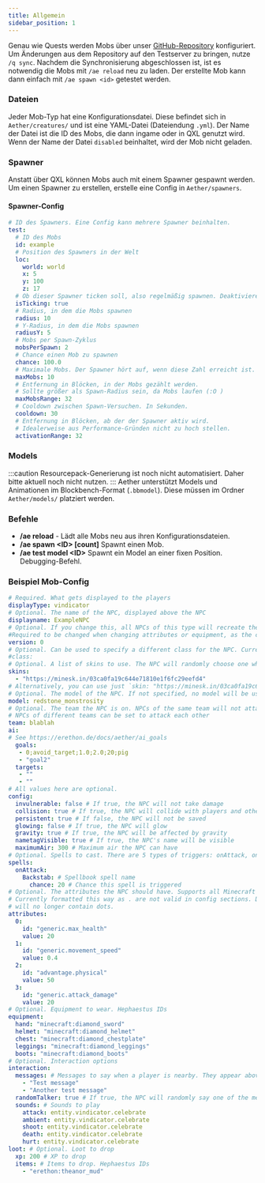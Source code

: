```yaml
---
title: Allgemein
sidebar_position: 1
---
```


Genau wie Quests werden Mobs über unser [GitHub-Repository](https://github.com/DRE2N/Erethon) konfiguriert. Um Änderungen aus dem Repository auf den Testserver zu bringen, nutze `/q sync`. Nachdem die Synchronisierung abgeschlossen ist, ist es notwendig die Mobs mit `/ae reload` neu zu laden. Der erstellte Mob kann dann einfach mit `/ae spawn <id>` getestet werden.
### Dateien
Jeder Mob-Typ hat eine Konfigurationsdatei. Diese befindet sich in `Aether/creatures/` und ist eine YAML-Datei (Dateiendung `.yml`). Der Name der Datei ist die ID des Mobs, die dann ingame oder in QXL genutzt wird.
Wenn der Name der Datei `disabled` beinhaltet, wird der Mob nicht geladen.

### Spawner
Anstatt über QXL können Mobs auch mit einem Spawner gespawnt werden. Um einen Spawner zu erstellen, erstelle eine Config in `Aether/spawners`. 
#### Spawner-Config
```yaml
# ID des Spawners. Eine Config kann mehrere Spawner beinhalten.
test:
  # ID des Mobs
  id: example
  # Position des Spawners in der Welt
  loc:
    world: world
    x: 5
    y: 100
    z: 17
  # Ob dieser Spawner ticken soll, also regelmäßig spawnen. Deaktivieren wenn z.B. von Quest getriggert.
  isTicking: true 
  # Radius, in dem die Mobs spawnen
  radius: 10
  # Y-Radius, in dem die Mobs spawnen
  radiusY: 5
  # Mobs per Spawn-Zyklus
  mobsPerSpawn: 2 
  # Chance einen Mob zu spawnen
  chance: 100.0 
  # Maximale Mobs. Der Spawner hört auf, wenn diese Zahl erreicht ist.
  maxMobs: 10 
  # Entfernung in Blöcken, in der Mobs gezählt werden. 
  # Sollte größer als Spawn-Radius sein, da Mobs laufen (:O )
  maxMobsRange: 32
  # Cooldown zwischen Spawn-Versuchen. In Sekunden.
  cooldown: 30 
  # Entfernung in Blöcken, ab der der Spawner aktiv wird. 
  # Idealerweise aus Performance-Gründen nicht zu hoch stellen.
  activationRange: 32 
```

### Models
:::caution Resourcepack-Generierung ist noch nicht automatisiert. 
Daher bitte aktuell noch nicht nutzen.
::: 
Aether unterstützt Models und Animationen im Blockbench-Format (`.bbmodel`). Diese müssen im Ordner `Aether/models/` platziert werden.

### Befehle
* **/ae reload** - Lädt alle Mobs neu aus ihren Konfigurationsdateien.
* **/ae spawn <ID\> [count]** Spawnt einen Mob. 
* **/ae test model <ID\>** Spawnt ein Model an einer fixen Position. Debugging-Befehl.

### Beispiel Mob-Config
```yaml
# Required. What gets displayed to the players
displayType: vindicator
# Optional. The name of the NPC, displayed above the NPC
displayname: ExampleNPC
# Optional. If you change this, all NPCs of this type will recreate themselves on the next load. 
#Required to be changed when changing attributes or equipment, as the changes will not be applied otherwise
version: 0 
# Optional. Can be used to specify a different class for the NPC. Currently unused, as we don't have bosses yet
#class:
# Optional. A list of skins to use. The NPC will randomly choose one when spawned 
skins: 
  - "https://minesk.in/03ca0fa19c644e71810e1f6fc29eefd4"
# Alternatively, you can use just `skin: "https://minesk.in/03ca0fa19c644e71810e1f6fc29eefd4" for a single skin
# Optional. The model of the NPC. If not specified, no model will be used
model: redstone_monstrosity
# Optional. The team the NPC is on. NPCs of the same team will not attack each other. 
# NPCs of different teams can be set to attack each other
team: blablah
ai:
# See https://erethon.de/docs/aether/ai_goals
  goals:
   - 0;avoid_target;1.0;2.0;20;pig
   - "goal2"
  targets:
   - ""
   - ""
# All values here are optional.
config: 
  invulnerable: false # If true, the NPC will not take damage
  collision: true # If true, the NPC will collide with players and other entities
  persistent: true # If false, the NPC will not be saved
  glowing: false # If true, the NPC will glow
  gravity: true # If true, the NPC will be affected by gravity
  nametagVisible: true # If true, the NPC's name will be visible
  maximumAir: 300 # Maximum air the NPC can have
# Optional. Spells to cast. There are 5 types of triggers: onAttack, onDamaged, onDeath, onTarget, onTimer
spells:
  onAttack:
    Backstab: # Spellbook spell name
      chance: 20 # Chance this spell is triggered
# Optional. The attributes the NPC should have. Supports all Minecraft and Spellbook attributes
# Currently formatted this way as . are not valid in config sections. Due to change in 1.21.2 as attribute names
# will no longer contain dots. 
attributes:
  0:
    id: "generic.max_health"
    value: 20
  1:
    id: "generic.movement_speed"
    value: 0.4
  2:
    id: "advantage.physical"
    value: 50
  3:
    id: "generic.attack_damage"
    value: 20
# Optional. Equipment to wear. Hephaestus IDs
equipment:
  hand: "minecraft:diamond_sword"
  helmet: "minecraft:diamond_helmet"
  chest: "minecraft:diamond_chestplate"
  leggings: "minecraft:diamond_leggings"
  boots: "minecraft:diamond_boots"
# Optional. Interaction options
interaction:
  messages: # Messages to say when a player is nearby. They appear above the NPC
    - "Test message"
    - "Another test message"
  randomTalker: true # If true, the NPC will randomly say one of the messages when a player is nearby
  sounds: # Sounds to play
    attack: entity.vindicator.celebrate
    ambient: entity.vindicator.celebrate
    shoot: entity.vindicator.celebrate
    death: entity.vindicator.celebrate
    hurt: entity.vindicator.celebrate
loot: # Optional. Loot to drop
  xp: 200 # XP to drop
  items: # Items to drop. Hephaestus IDs
    - "erethon:theanor_mud"
```
